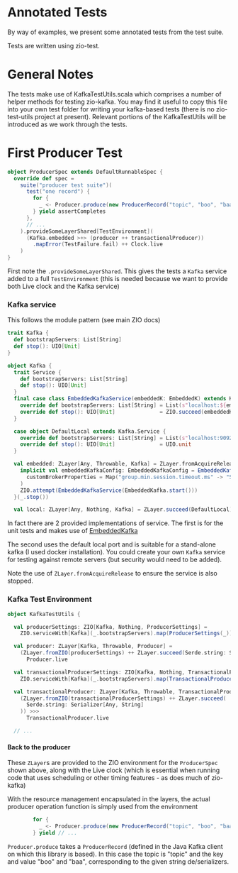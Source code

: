 # Annotated Tests

By way of examples, we present some annotated tests from the test suite.

Tests are written using zio-test.

# General Notes

The tests make use of KafkaTestUtils.scala which comprises a number of helper methods
for testing zio-kafka. You may find it useful to copy this file into your own test
folder for writing your kafka-based tests (there is no zio-test-utils project
at present). Relevant portions of the KafkaTestUtils will be introduced as we work
through the tests.

# First Producer Test

```scala
object ProducerSpec extends DefaultRunnableSpec {
  override def spec =
    suite("producer test suite")(
      test("one record") {
        for {
          _ <- Producer.produce(new ProducerRecord("topic", "boo", "baa"), Serde.string, Serde.string)
        } yield assertCompletes
      },
      // ...
    ).provideSomeLayerShared[TestEnvironment](
      (Kafka.embedded >+> (producer ++ transactionalProducer))
        .mapError(TestFailure.fail) ++ Clock.live
    )
}
```

First note the `.provideSomeLayerShared`. This gives the tests a `Kafka` service
added to a full `TestEnvironment` (this is needed because we want to provide both
Live clock and the Kafka service)

### Kafka service

This follows the module pattern (see main ZIO docs)

```scala
trait Kafka {
  def bootstrapServers: List[String]
  def stop(): UIO[Unit]
}

object Kafka {
  trait Service {
    def bootstrapServers: List[String]
    def stop(): UIO[Unit]
  }
  final case class EmbeddedKafkaService(embeddedK: EmbeddedK) extends Kafka.Service {
    override def bootstrapServers: List[String] = List(s"localhost:${embeddedK.config.kafkaPort}")
    override def stop(): UIO[Unit]              = ZIO.succeed(embeddedK.stop(true))
  }

  case object DefaultLocal extends Kafka.Service {
    override def bootstrapServers: List[String] = List(s"localhost:9092")
    override def stop(): UIO[Unit]              = UIO.unit
  }

  val embedded: ZLayer[Any, Throwable, Kafka] = ZLayer.fromAcquireRelease {
    implicit val embeddedKafkaConfig: EmbeddedKafkaConfig = EmbeddedKafkaConfig(
      customBrokerProperties = Map("group.min.session.timeout.ms" -> "500", "group.initial.rebalance.delay.ms" -> "0")
    )
    ZIO.attempt(EmbeddedKafkaService(EmbeddedKafka.start()))
  }(_.stop())

  val local: ZLayer[Any, Nothing, Kafka] = ZLayer.succeed(DefaultLocal)
```

In fact there are 2 provided implementations of service. The first is for the unit
tests and makes use of [EmbeddedKafka](https://github.com/embeddedkafka/embedded-kafka)

The second uses the default local port and is suitable for a stand-alone kafka
(I used docker installation). You could create your own `Kafka` service for testing
against remote servers (but security would need to be added).

Note the use of `ZLayer.fromAcquireRelease` to ensure the service is also stopped.

### Kafka Test Environment

```scala
object KafkaTestUtils {

  val producerSettings: ZIO[Kafka, Nothing, ProducerSettings] =
    ZIO.serviceWith[Kafka](_.bootstrapServers).map(ProducerSettings(_))

  val producer: ZLayer[Kafka, Throwable, Producer] =
    (ZLayer.fromZIO(producerSettings) ++ ZLayer.succeed(Serde.string: Serializer[Any, String])) >>>
      Producer.live

  val transactionalProducerSettings: ZIO[Kafka, Nothing, TransactionalProducerSettings] =
    ZIO.serviceWith[Kafka](_.bootstrapServers).map(TransactionalProducerSettings(_, "test-transaction"))

  val transactionalProducer: ZLayer[Kafka, Throwable, TransactionalProducer] =
    (ZLayer.fromZIO(transactionalProducerSettings) ++ ZLayer.succeed(
      Serde.string: Serializer[Any, String]
    )) >>>
      TransactionalProducer.live

  // ...
```

#### Back to the producer

These `ZLayer`s are provided to the ZIO environment for the `ProducerSpec` shown
above, along with the Live clock (which is essential when running code that
uses scheduling or other timing features - as does much of zio-kafka)

With the resource management encapsulated in the layers, the actual producer
operation function is simply used from the environment
```scala
        for {
          _ <- Producer.produce(new ProducerRecord("topic", "boo", "baa"), Serde.string, Serde.string)
        } yield // ...
```
`Producer.produce` takes a `ProducerRecord` (defined in the Java Kafka client on which
this library is based). In this case the topic is "topic" and the key and value
"boo" and "baa", corresponding to the given string de/serializers.
